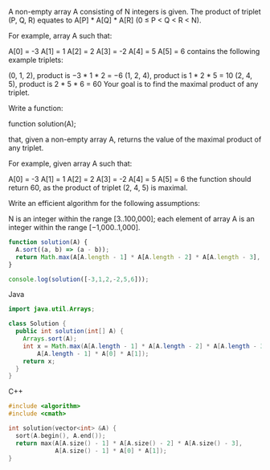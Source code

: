 A non-empty array A consisting of N integers is given. The product of triplet (P, Q, R) equates to A[P] * A[Q] * A[R] (0 ≤ P < Q < R < N).

For example, array A such that:

  A[0] = -3
  A[1] = 1
  A[2] = 2
  A[3] = -2
  A[4] = 5
  A[5] = 6
contains the following example triplets:

(0, 1, 2), product is −3 * 1 * 2 = −6
(1, 2, 4), product is 1 * 2 * 5 = 10
(2, 4, 5), product is 2 * 5 * 6 = 60
Your goal is to find the maximal product of any triplet.

Write a function:

function solution(A);

that, given a non-empty array A, returns the value of the maximal product of any triplet.

For example, given array A such that:

  A[0] = -3
  A[1] = 1
  A[2] = 2
  A[3] = -2
  A[4] = 5
  A[5] = 6
the function should return 60, as the product of triplet (2, 4, 5) is maximal.

Write an efficient algorithm for the following assumptions:

N is an integer within the range [3..100,000];
each element of array A is an integer within the range [−1,000..1,000].


```javascript
function solution(A) {
  A.sort((a, b) => (a - b));
  return Math.max(A[A.length - 1] * A[A.length - 2] * A[A.length - 3], A[A.length - 1] * A[0] * A[1]) ;
}

console.log(solution([-3,1,2,-2,5,6]));

```

Java
```java
import java.util.Arrays;

class Solution {
  public int solution(int[] A) {
    Arrays.sort(A);
    int x = Math.max(A[A.length - 1] * A[A.length - 2] * A[A.length - 3],
        A[A.length - 1] * A[0] * A[1]);
    return x;
  }
}
```


C++
```C++
#include <algorithm>
#include <cmath>

int solution(vector<int> &A) {
  sort(A.begin(), A.end());
  return max(A[A.size() - 1] * A[A.size() - 2] * A[A.size() - 3],
             A[A.size() - 1] * A[0] * A[1]);
}

```